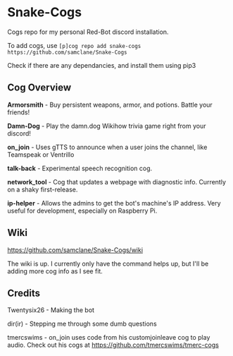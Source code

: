 # Snake-Cogs
Cogs repo for my personal Red-Bot discord installation. 


To add cogs, use ```[p]cog repo add snake-cogs https://github.com/samclane/Snake-Cogs```

Check if there are any dependancies, and install them using pip3

## Cog Overview

**Armorsmith** - Buy persistent weapons, armor, and potions. Battle your friends!

**Damn-Dog** - Play the damn.dog Wikihow trivia game right from your discord!

**on_join** - Uses gTTS to announce when a user joins the channel, like Teamspeak or Ventrillo

**talk-back** - Experimental speech recognition cog. 

**network_tool** - Cog that updates a webpage with diagnostic info. Currently on a shaky first-release. 

**ip-helper** - Allows the admins to get the bot's machine's IP address. Very useful for development, especially on Raspberry Pi.

## Wiki
https://github.com/samclane/Snake-Cogs/wiki

The wiki is up. I currently only have the command helps up, but I'll be adding more cog info as I see fit.  

## Credits
Twentysix26 - Making the bot

dir(ir) - Stepping me through some dumb questions

tmercswims - on_join uses code from his customjoinleave cog to play audio. Check out his cogs at https://github.com/tmercswims/tmerc-cogs


